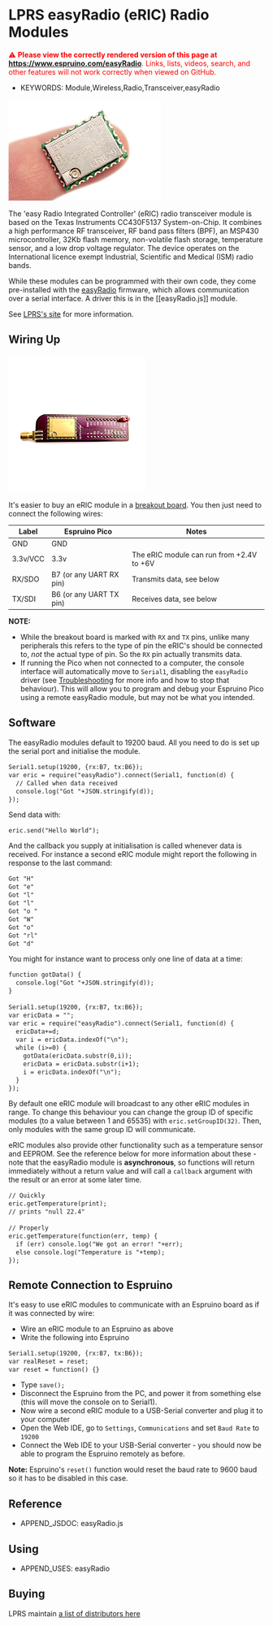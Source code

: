<!--- Copyright (c) 2016 Gordon Williams, Pur3 Ltd. See the file LICENSE for copying permission. -->
LPRS easyRadio (eRIC) Radio Modules
===================================

<span style="color:red">:warning: **Please view the correctly rendered version of this page at https://www.espruino.com/easyRadio**. Links, lists, videos, search, and other features will not work correctly when viewed on GitHub.</span>

* KEYWORDS: Module,Wireless,Radio,Transceiver,easyRadio

![eRIC module](easyRadio/finger.jpg)

The 'easy Radio Integrated Controller' (eRIC) radio transceiver module is based on the Texas Instruments CC430F5137 System-on-Chip. It combines a high performance RF transceiver, RF band pass filters (BPF), an MSP430 microcontroller, 32Kb flash memory, non-volatile flash storage, temperature sensor, and a low drop voltage regulator. The device operates on the International licence exempt Industrial, Scientific and Medical (ISM) radio bands.

While these modules can be programmed with their own code, they come pre-installed with the [easyRadio](http://www.lprs.co.uk/easy-radio/) firmware, which allows communication over a serial interface. A driver this is in the [[easyRadio.js]] module.

See [LPRS's site](http://www.lprs.co.uk/easy-radio/eric/) for more information.


Wiring Up
---------

![eRIC module breakout](easyRadio/breakout.jpg)

It's easier to buy an eRIC module in a [breakout board](http://www.lprs.co.uk/wireless-modules/eric-breakout-board.html). You then just need to connect the following wires:

| Label | Espruino Pico | Notes |
|-------|---------------|-------|
| GND   | GND           |       |
| 3.3v/VCC | 3.3v       | The eRIC module can run from +2.4V to +6V |
| RX/SDO | B7 (or any UART RX pin) | Transmits data, see below |
| TX/SDI | B6 (or any UART TX pin) | Receives data, see below |

**NOTE:** 

* While the breakout board is marked with `RX` and `TX` pins, unlike many peripherals this refers to the type of pin the eRIC's should be connected to, *not* the actual type of pin. So the `RX` pin actually transmits data.
* If running the Pico when not connected to a computer, the console interface will automatically move to `Serial1`, disabling the `easyRadio` driver (see [Troubleshooting](/Troubleshooting#console) for more info and how to stop that behaviour). This will allow you to program and debug your Espruino Pico using a remote easyRadio module, but may not be what you intended.

Software
--------

The easyRadio modules default to 19200 baud. All you need to do is set up the serial port and initialise the module.

```
Serial1.setup(19200, {rx:B7, tx:B6});
var eric = require("easyRadio").connect(Serial1, function(d) {
  // Called when data received
  console.log("Got "+JSON.stringify(d));
});
```

Send data with:

```
eric.send("Hello World");
```

And the callback you supply at initialisation is called whenever data is received. For instance a second eRIC module might report the following in response to the last command:

```
Got "H"
Got "e"
Got "l"
Got "l"
Got "o "
Got "W"
Got "o"
Got "rl"
Got "d" 
```

You might for instance want to process only one line of data at a time:

```
function gotData() {
  console.log("Got "+JSON.stringify(d));
}

Serial1.setup(19200, {rx:B7, tx:B6});
var ericData = "";
var eric = require("easyRadio").connect(Serial1, function(d) {
  ericData+=d;
  var i = ericData.indexOf("\n");
  while (i>=0) {
    gotData(ericData.substr(0,i));
    ericData = ericData.substr(i+1);
    i = ericData.indexOf("\n");
  }
});
```

By default one eRIC module will broadcast to any other eRIC modules in range. To change this behaviour you can change the group ID of specific modules (to a value between 1 and 65535) with `eric.setGroupID(32)`. Then, only modules with the same group ID will communicate.

eRIC modules also provide other functionality such as a temperature sensor and EEPROM. See the reference below for more information about these - note that the easyRadio module is **asynchronous**, so functions will return immediately without a return value and will call a `callback` argument with the result or an error at some later time.

```
// Quickly
eric.getTemperature(print);
// prints "null 22.4"

// Properly
eric.getTemperature(function(err, temp) {
  if (err) console.log("We got an error! "+err);
  else console.log("Temperature is "+temp);
});
```

Remote Connection to Espruino
-----------------------------

It's easy to use eRIC modules to communicate with an Espruino board as if it was connected by wire:

* Wire an eRIC module to an Espruino as above
* Write the following into Espruino

```
Serial1.setup(19200, {rx:B7, tx:B6});
var realReset = reset;
var reset = function() {}
```

* Type `save();`
* Disconnect the Espruino from the PC, and power it from something else (this will move the console on to Serial1).
* Now wire a second eRIC module to a USB-Serial converter and plug it to your computer
* Open the Web IDE, go to `Settings`, `Communications` and set `Baud Rate` to `19200`
* Connect the Web IDE to your USB-Serial converter - you should now be able to program the Espruino remotely as before.

**Note:** Espruino's `reset()` function would reset the baud rate to 9600 baud so it has to be disabled in this case.


Reference
---------
 
* APPEND_JSDOC: easyRadio.js


Using 
-----

* APPEND_USES: easyRadio


Buying
------

LPRS maintain [a list of distributors here](http://www.lprs.co.uk/distributors) 
